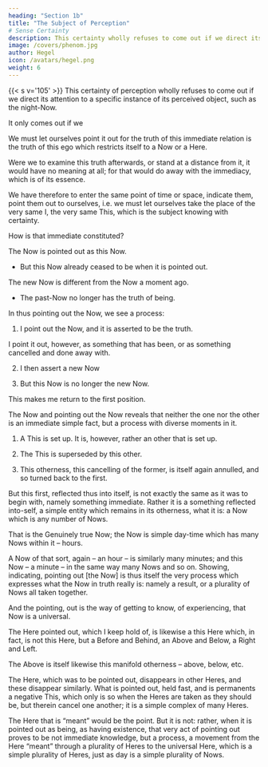 ```yaml
---
heading: "Section 1b"
title: "The Subject of Perception"
# Sense Certainty
description: This certainty wholly refuses to come out if we direct its attention to a Now that is night, or an I to whom it is night. We will go to it and let ourselves point out the Now that is asserted.
image: /covers/phenom.jpg
author: Hegel
icon: /avatars/hegel.png
weight: 6
---
```



{{< s v='105' >}} This certainty of perception wholly refuses to come out if we direct its attention to a specific instance of its perceived object, such as the night-Now.
 <!-- that is night, or an I to whom it is night.  -->

<!-- We will go to it and let ourselves point out the Now that is asserted.  -->

It only comes out if we 

We must let ourselves point it out for the truth of this immediate relation is the truth of this ego which restricts itself to a Now or a Here. 

Were we to examine this truth afterwards, or stand at a distance from it, it would have no meaning at all; for that would do away with the immediacy, which is of its essence.

We have therefore to enter the same point of time or space, indicate them, point them out to ourselves, i.e. we must let ourselves take the place of the very same I, the very same This, which is the subject knowing with certainty. 

How is that immediate constituted? 

<!-- , which is shown to us. -->

<!-- Φ 106.  -->

The Now is pointed out as this Now.
- But this Now already ceased to be when it is pointed out. 

The new Now is different from the Now a moment ago. 
- The past-Now no longer has the truth of being. 

 <!-- as it is shown to us is one that has been, and that is its truth; it does not have , of something that is. No doubt this is true, that it has been; but what has been is in point of fact not genuinely real, it is not, and the point in question concerned what is, concerned being. -->

<!-- Φ 107.  -->

In thus pointing out the Now, we see a process:

1. I point out the Now, and it is asserted to be the truth. 

I point it out, however, as something that has been, or as something cancelled and done away with. 

2. I then assert a new Now

3. But this Now is no longer the new Now. 

This makes me return to the first position. 

<!-- I thus annul and pass beyond that first truth and in the second place I now assert as the second truth that it has been, that it is superseded.  -->

<!-- But, thirdly, what has been is not; I then supersede, cancel, its having been, the fact of its being annulled, the second truth, negate thereby the negation of the Now and return in so doing to the first position: that Now is.  -->

The Now and pointing out the Now reveals that neither the one nor the other is an immediate simple fact, but a process with diverse moments in it. 

1. A This is set up. It is, however, rather an other that is set up. 

2. The This is superseded by this other. 

3. This otherness, this cancelling of the former, is itself again annulled, and so turned back to the first. 

But this first, reflected thus into itself, is not exactly the same as it was to begin with, namely something immediate. Rather it is a something reflected into-self, a simple entity which remains in its otherness, what it is: a Now which is any number of Nows.

That is the Genuinely true Now; the Now is simple day-time which has many Nows within it – hours. 

A Now of that sort, again – an hour – is similarly many minutes; and this Now – a minute – in the same way many Nows and so on. Showing, indicating, pointing out [the Now] is thus itself the very process which expresses what the Now in truth really is: namely a result, or a plurality of Nows all taken together. 

And the pointing, out is the way of getting to know, of experiencing, that Now is a universal.

<!-- Φ 108.  -->

The Here pointed out, which I keep hold of, is likewise a this Here which, in fact, is not this Here, but a Before and Behind, an Above and Below, a Right and Left. 

The Above is itself likewise this manifold otherness – above, below, etc. 

The Here, which was to be pointed out, disappears in other Heres, and these disappear similarly. What is pointed out, held fast, and is permanents a negative This, which only is so when the Heres are taken as they should be, but therein cancel one another; it is a simple complex of many Heres. 

The Here that is “meant” would be the point. But it is not: rather, when it is pointed out as being, as having existence, that very act of pointing out proves to be not immediate knowledge, but a process, a movement from the Here “meant” through a plurality of Heres to the universal Here, which is a simple plurality of Heres, just as day is a simple plurality of Nows.


